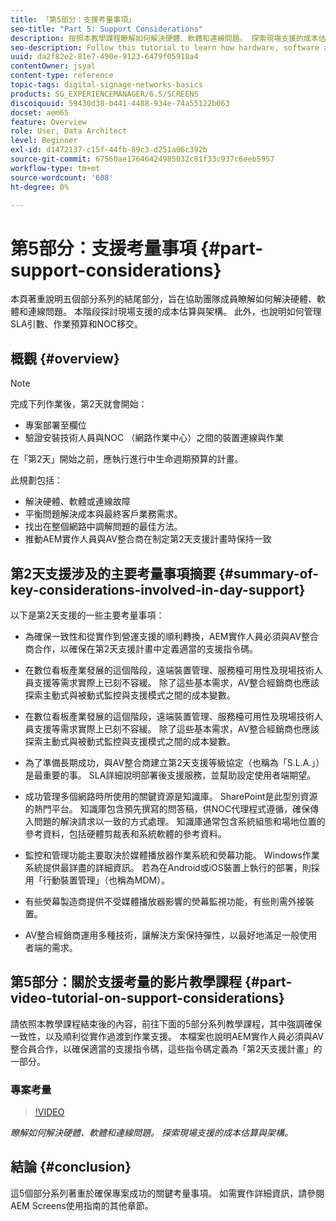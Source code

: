 ```yaml
---
title: 「第5部分：支援考量事項」
seo-title: "Part 5: Support Considerations"
description: 按照本教學課程瞭解如何解決硬體、軟體和連線問題。 探索現場支援的成本估算與架構。 此外，瞭解如何管理SLA引數、操作預算和NOC移交。
seo-description: Follow this tutorial to learn how hardware, software and connectivity issues are addressed. Explore cost estimations and frameworks for onsite support. Additionally learn how SLA parameters, operational budgets, and NOC handoffs are managed.
uuid: da2f82e2-81e7-490e-9123-6479f05918a4
contentOwner: jsyal
content-type: reference
topic-tags: digital-signage-networks-basics
products: SG_EXPERIENCEMANAGER/6.5/SCREENS
discoiquuid: 59430d38-b441-4488-934e-74a55122b063
docset: aem65
feature: Overview
role: User, Data Architect
level: Beginner
exl-id: d1472137-c15f-44fb-89c3-d251a06c392b
source-git-commit: 67560ae17646424985032c81f33c937c6eeb5957
workflow-type: tm+mt
source-wordcount: '608'
ht-degree: 0%

---
```


# 第5部分：支援考量事項 {#part-support-considerations}

本頁著重說明五個部分系列的結尾部分，旨在協助團隊成員瞭解如何解決硬體、軟體和連線問題。 本階段探討現場支援的成本估算與架構。 此外，也說明如何管理SLA引數、作業預算和NOC移交。

## 概觀 {#overview}

>[!NOTE]
>
>完成下列作業後，第2天就會開始：
>
>* 專案部署至欄位
>* 驗證安裝技術人員與NOC （網路作業中心）之間的裝置連線與作業
>
>在「第2天」開始之前，應執行進行中生命週期預算的計畫。

此規劃包括：

* 解決硬體、軟體或連線故障
* 平衡問題解決成本與最終客戶業務需求。
* 找出在整個網路中調解問題的最佳方法。
* 推動AEM實作人員與AV整合商在制定第2天支援計畫時保持一致

## 第2天支援涉及的主要考量事項摘要 {#summary-of-key-considerations-involved-in-day-support}

以下是第2天支援的一些主要考量事項：

* 為確保一致性和從實作到營運支援的順利轉換，AEM實作人員必須與AV整合商合作，以確保在第2天支援計畫中定義適當的支援指令碼。
* 在數位看板產業發展的這個階段，遠端裝置管理、服務檯可用性及現場技術人員支援等需求實際上已刻不容緩。 除了這些基本需求，AV整合經銷商也應該探索主動式與被動式監控與支援模式之間的成本變數。

* 在數位看板產業發展的這個階段，遠端裝置管理、服務檯可用性及現場技術人員支援等需求實際上已刻不容緩。 除了這些基本需求，AV整合經銷商也應該探索主動式與被動式監控與支援模式之間的成本變數。
* 為了準備長期成功，與AV整合商建立第2天支援等級協定（也稱為「S.L.A.」）是最重要的事。 SLA詳細說明部署後支援服務，並幫助設定使用者端期望。
* 成功管理多個網路時所使用的關鍵資源是知識庫。 SharePoint是此型別資源的熱門平台。 知識庫包含預先撰寫的問答稿，供NOC代理程式遵循，確保傳入問題的解決請求以一致的方式處理。 知識庫通常包含系統組態和場地位置的參考資料，包括硬體剪裁表和系統軟體的參考資料。
* 監控和管理功能主要取決於媒體播放器作業系統和熒幕功能。 Windows作業系統提供最詳盡的詳細資訊。 若為在Android或iOS裝置上執行的部署，則採用「行動裝置管理」（也稱為MDM）。
* 有些熒幕製造商提供不受媒體播放器影響的熒幕監視功能，有些則需外接裝置。
* AV整合經銷商運用多種技術，讓解決方案保持彈性，以最好地滿足一般使用者端的需求。

## 第5部分：關於支援考量的影片教學課程 {#part-video-tutorial-on-support-considerations}

請依照本教學課程結束後的內容，前往下面的5部分系列教學課程，其中強調確保一致性，以及順利從實作過渡到作業支援。 本檔案也說明AEM實作人員必須與AV整合員合作，以確保適當的支援指令碼，這些指令碼定義為「第2天支援計畫」的一部分。

### 專案考量

>[!VIDEO](https://video.tv.adobe.com/v/28383)

*瞭解如何解決硬體、軟體和連線問題。 探索現場支援的成本估算與架構。*

## 結論 {#conclusion}

這5個部分系列著重於確保專案成功的關鍵考量事項。 如需實作詳細資訊，請參閱AEM Screens使用指南的其他章節。
